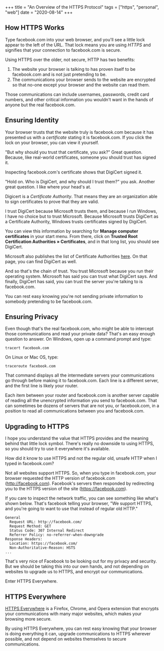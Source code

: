 +++
title = "An Overview of the HTTPS Protocol"
tags = ["https", "personal", "web"]
date = "2020-08-14"
+++

## How HTTPS Works

Type facebook.com into your web browser, and you'll see a little lock appear to the left of the URL. That lock means you are using *HTTPS* and signifies that your connection to facebook.com is secure.

Using HTTPS over the older, not secure, HTTP has two benefits:

1. The website your browser is talking to has proven itself to be facebook.com and is not just pretending to be.
2. The communications your browser sends to the website are encrypted so that no-one except your browser and the website can read them.

Those communications can include usernames, passwords, credit card numbers, and other critical information you wouldn't want in the hands of anyone but the real facebook.com.

## Ensuring Identity

Your browser trusts that the website truly is facebook.com because it has presented us with a *certificate* stating it is facebook.com. If you click the lock on your browser, you can view it yourself.

"But why should you trust that certificate, you ask?" Great question. Because, like real-world certificates, someone you should trust has signed it.

Inspecting facebook.com's certificate shows that DigiCert signed it.

"Hold on. Who is DigiCert, and why should I trust them?" you ask. Another great question. I like where your head's at.

Digicert is a *Certificate Authority*. That means they are an organization able to sign certificates to prove that they are valid.

I trust DigiCert because Microsoft trusts them, and because I run Windows, I have no choice but to trust Microsoft. Because Microsoft trusts DigiCert as a Certificate Authority, Windows trusts certificates signed by DigiCert.

You can view this information by searching for **Manage computer certificates** in your start menu. From there, click on **Trusted Root Certification Authorities &raquo;  Certificates**, and in that long list, you should see DigiCert.

Microsoft also publishes the list of Certificate Authorities [here](https://ccadb-public.secure.force.com/microsoft/IncludedCACertificateReportForMSFT). On that page, you can find DigiCert as well.

And so that's the chain of trust. You trust Microsoft because you run their operating system. Microsoft has said you can trust what DigiCert says. And finally, DigiCert has said, you can trust the server you're talking to is facebook.com.

You can rest easy knowing you're not sending private information to somebody pretending to be facebook.com.

## Ensuring Privacy

Even though that's the real facebook.com, who might be able to intercept those communications and read your private data? That's an easy enough question to answer. On Windows, open up a command prompt and type:

```
tracert facebook.com
```

On Linux or Mac OS, type:

```
traceroute facebook.com
```

That command displays all the intermediate servers your communications go through before making it to facebook.com. Each line is a different server, and the first line is likely your router. 

Each item between your router and facebook.com is another server capable of reading all the unencrypted information you send to facebook.com. That can sometimes be dozens of servers that are not you, or facebook.com, in a position to read all communications between you and facebook.com.

## Upgrading to HTTPS

I hope you understand the value that HTTPS provides and the meaning behind that little lock symbol. There's really no downside to using HTTPS, so you should try to use it everywhere it's available.

How did it know to use HTTPS and not the regular old, unsafe HTTP when I typed in facebook.com?

Not all websites support HTTPS. So, when you type in facebook.com, your browser requested the HTTP version of facebook.com (http://facebook.com). Facebook's servers then responded by redirecting you to the HTTPS version of the site (https://facebook.com).

If you care to inspect the network traffic, you can see something like what's shown below. That's facebook telling your browser, "We support HTTPS, and you're going to want to use that instead of regular old HTTP."

```
General
  Request URL: http://facebook.com/
  Request Method: GET
  Status Code: 307 Internal Redirect
  Referrer Policy: no-referrer-when-downgrade
Response Headers:
  Location: https://facebook.com/
  Non-Authoritative-Reason: HSTS
...
```

That's very nice of Facebook to be looking out for my privacy and security. But we should be taking this into our own hands, and not depending on websites to upgrade us to HTTPS, and encrypt our communications.

Enter HTTPS Everywhere.

## HTTPS Everywhere

[HTTPS Everywhere](https://www.eff.org/https-everywhere) is a Firefox, Chrome, and Opera extension that encrypts your communications with many major websites, which makes your browsing more secure.

By using HTTPS Everywhere, you can rest easy knowing that your browser is doing everything it can, upgrade communications to HTTPS wherever possible, and not depend on websites themselves to secure communications.